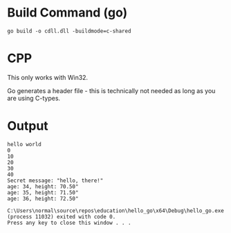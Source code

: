 # Build Command (go)

```
go build -o cdll.dll -buildmode=c-shared
```

# CPP

This only works with Win32.

Go generates a header file - this is technically not needed as long as you are using C-types.

# Output

```
hello world
0
10
20
30
40
Secret message: "hello, there!"
age: 34, height: 70.50"
age: 35, height: 71.50"
age: 36, height: 72.50"

C:\Users\normal\source\repos\education\hello_go\x64\Debug\hello_go.exe (process 11032) exited with code 0.
Press any key to close this window . . .

```
